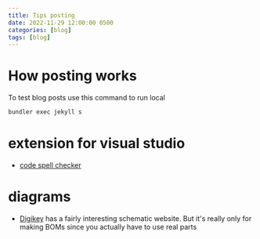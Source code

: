 ```yaml
---
title: Tips posting
date: 2022-11-29 12:00:00 0500
categories: [blog]
tags: [blog]
---
```


# How posting works
To test blog posts use this command to run local
```bash
bundler exec jekyll s
```

# extension for visual studio
* [code spell checker](https://marketplace.visualstudio.com/items?itemName=streetsidesoftware.code-spell-checker)


# diagrams
* [Digikey](https://www.digikey.com/schemeit/project/) has a fairly interesting schematic website.  But it's really only for making BOMs since you actually have to use real parts